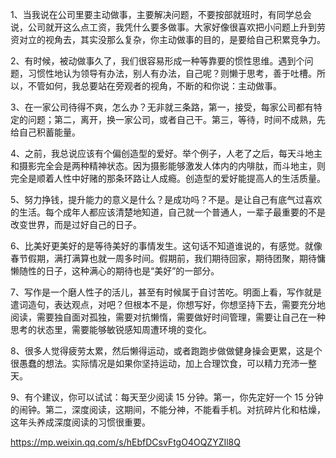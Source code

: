 1、当我说在公司里要主动做事，主要解决问题，不要按部就班时，有同学总会说，公司就开这么点工资，我凭什么要多做事。大家好像很喜欢把小问题上升到劳资对立的视角去，其实没那么复杂，你主动做事的目的，是要给自己积累竞争力。

2、有时候，被动做事久了，我们很容易形成一种等靠要的惯性思维。遇到个问题，习惯性地认为领导有办法，别人有办法，自己呢？则懒于思考，善于吐槽。所以，不管如何，我总要站在旁观者的视角，不断的和你说：主动做事。

3、在一家公司待得不爽，怎么办？无非就三条路，第一，接受，每家公司都有特定的问题；第二，离开，换一家公司，或者自己干。第三，等待，时间不成熟，先给自己积蓄能量。

4、之前，我总说应该有个偏创造型的爱好。举个例子，人老了之后，每天斗地主和摄影完全会是两种精神状态。因为摄影能够激发人体内的内啡肽，而斗地主，则完全是顺着人性中好赌的那条环路让人成瘾。创造型的爱好能提高人的生活质量。

5、努力挣钱，提升能力的意义是什么？是成功吗？不是。是让自己有底气过喜欢的生活。每个成年人都应该清楚地知道，自己就一个普通人，一辈子最重要的不是改变世界，而是过好自己的日子。

6、比美好更美好的是等待美好的事情发生。这句话不知道谁说的，有感觉。就像春节假期，满打满算也就一周多时间。假期前，我们期待回家，期待团聚，期待慵懒随性的日子，这种满心的期待也是“美好”的一部分。

7、写作是一个磨人性子的活儿，甚至有时候属于自讨苦吃。明面上看，写作就是遣词造句，表达观点，对吧？但根本不是，你想写好，你想坚持下去，需要充分地阅读，需要独自面对孤独，需要对抗懒惰，需要做好时间管理，需要让自己在一种思考的状态里，需要能够敏锐感知周遭环境的变化。

8、很多人觉得疲劳太累，然后懒得运动，或者跑跑步做做健身操会更累，这是个很愚蠢的想法。实际情况是如果你坚持运动，加上合理饮食，可以精力充沛一整天。

9、有个建议，你可以试试：每天至少阅读 15 分钟。第一，你先定好一个 15 分钟的闹钟。第二，深度阅读，这期间，不能分神，不能看手机。对抗碎片化和枯燥，这年头养成深度阅读的习惯很重要。


https://mp.weixin.qq.com/s/hEbfDCsvFtgO4OQZYZIl8Q